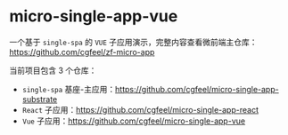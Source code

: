 # micro-single-app-vue

一个基于 `single-spa` 的 `VUE` 子应用演示，完整内容查看微前端主仓库：https://github.com/cgfeel/zf-micro-app

当前项目包含 3 个仓库：

- `single-spa` 基座-主应用：https://github.com/cgfeel/micro-single-app-substrate
- `React` 子应用：https://github.com/cgfeel/micro-single-app-react
- `Vue` 子应用：https://github.com/cgfeel/micro-single-app-vue
